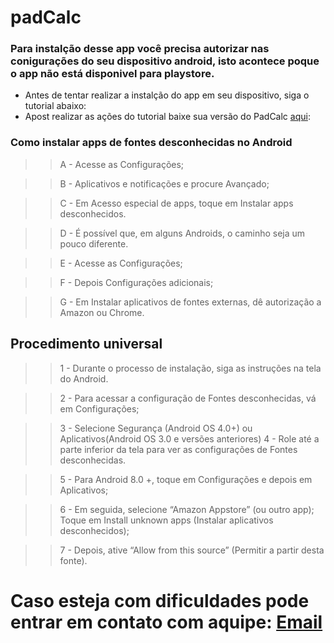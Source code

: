 # padCalc
### Para instalção desse app você precisa autorizar nas conigurações do seu dispositivo android, isto acontece poque o app não está disponivel para playstore.

* Antes de tentar realizar a instalção do app em seu dispositivo, siga o tutorial abaixo:
* Apost realizar as ações do tutorial baixe sua versão do PadCalc [aqui](https://drive.google.com/drive/folders/19DNCReOmVUZwgA2LdyLRc2c01npsblNp?usp=drive_link):

### Como instalar apps de fontes desconhecidas no Android

>>A - Acesse as Configurações;

>>B - Aplicativos e notificações e procure Avançado;

>>C - Em Acesso especial de apps, toque em Instalar apps desconhecidos.

>>D - É possível que, em alguns Androids, o caminho seja um pouco diferente.

>>E - Acesse as Configurações;

>>F - Depois Configurações adicionais;

>>G - Em Instalar aplicativos de fontes externas, dê autorização a Amazon ou Chrome.

## Procedimento universal

>>1 - Durante o processo de instalação, siga as instruções na tela do Android.

>>2 - Para acessar a configuração de Fontes desconhecidas, vá em Configurações;

>>3 - Selecione Segurança (Android OS 4.0+)
ou Aplicativos(Android OS 3.0 e versões anteriores)
>>4 - Role até a parte inferior da tela para ver as configurações de Fontes desconhecidas.

>>5 - Para Android 8.0 +, toque em Configurações e depois em Aplicativos;

>>6 - Em seguida, selecione “Amazon Appstore” (ou outro app);
Toque em Install unknown apps (Instalar aplicativos desconhecidos);

>>7 - Depois, ative “Allow from this source” (Permitir a partir desta fonte).

# Caso esteja com dificuldades pode entrar em contato com aquipe:  [Email](mailto:pedroorf@gmail.com)